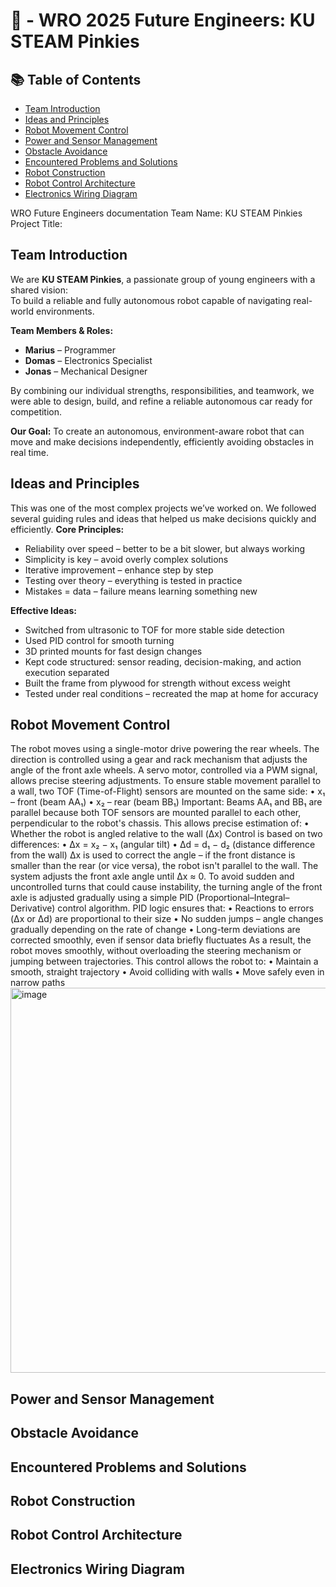 # 🤖   - WRO 2025 Future Engineers: KU STEAM Pinkies
## 📚 Table of Contents
- [Team Introduction](#team-introduction)
- [Ideas and Principles](#ideas-and-principles)
- [Robot Movement Control](#robot-movement-control)
- [Power and Sensor Management](#power-and-sensor-management)
- [Obstacle Avoidance](#obstacle-avoidance)
- [Encountered Problems and Solutions](#encountered-problems-and-solutions)
- [Robot Construction](#robot-construction)
- [Robot Control Architecture](#robot-control-architecture)
- [Electronics Wiring Diagram](#electronics-wiring-diagram)


WRO Future Engineers documentation 
Team Name: KU STEAM Pinkies
Project Title:   
## Team Introduction
We are **KU STEAM Pinkies**, a passionate group of young engineers with a shared vision:  
To build a reliable and fully autonomous robot capable of navigating real-world environments.

**Team Members & Roles:**
- **Marius** – Programmer
- **Domas** – Electronics Specialist
- **Jonas** – Mechanical Designer
  
By combining our individual strengths, responsibilities, and teamwork, we were able to design, build, and refine a reliable autonomous car ready for competition. 

**Our Goal:** 
 To create an autonomous, environment-aware robot that can move and make decisions independently, efficiently avoiding obstacles in real time.
 
## Ideas and Principles
This was one of the most complex projects we’ve worked on. We followed several guiding rules and ideas that helped us make decisions quickly and efficiently. 
**Core Principles:** 
- Reliability over speed – better to be a bit slower, but always working 
- Simplicity is key – avoid overly complex solutions 
- Iterative improvement – enhance step by step 
-	Testing over theory – everything is tested in practice 
-	Mistakes = data – failure means learning something new
   
**Effective Ideas:** 
-	Switched from ultrasonic to TOF for more stable side detection 
-	Used PID control for smooth turning 
-	3D printed mounts for fast design changes 
-	Kept code structured: sensor reading, decision-making, and action execution separated 
-	Built the frame from plywood for strength without excess weight 
-	Tested under real conditions – recreated the map at home for accuracy 

## Robot Movement Control
The robot moves using a single-motor drive powering the rear wheels. The direction is controlled using a gear and rack mechanism that adjusts the angle of the front axle wheels. A servo motor, controlled via a PWM signal, allows precise steering adjustments. 
To ensure stable movement parallel to a wall, two TOF (Time-of-Flight) sensors are mounted on the same side: 
•	x₁ – front (beam AA₁) 
•	x₂ – rear (beam BB₁) 
Important: Beams AA₁ and BB₁ are parallel because both TOF sensors are mounted parallel to each other, perpendicular to the robot's chassis. This allows precise estimation of: 
•	Whether the robot is angled relative to the wall (Δx) Control is based on two differences: 
•	Δx = x₂ − x₁ (angular tilt) 
•	Δd = d₁ − d₂ (distance difference from the wall) 
Δx is used to correct the angle – if the front distance is smaller than the rear (or vice versa), the robot isn't parallel to the wall. The system adjusts the front axle angle until Δx ≈ 0. 
To avoid sudden and uncontrolled turns that could cause instability, the turning angle of the front axle is adjusted gradually using a simple PID (Proportional–Integral–Derivative) control algorithm. 
PID logic ensures that: 
•	Reactions to errors (Δx or Δd) are proportional to their size 
•	No sudden jumps – angle changes gradually depending on the rate of change 
•	Long-term deviations are corrected smoothly, even if sensor data briefly fluctuates 
As a result, the robot moves smoothly, without overloading the steering mechanism or jumping between trajectories. 
This control allows the robot to: 
•	Maintain a smooth, straight trajectory 
•	Avoid colliding with walls 
•	Move safely even in narrow paths 
<img width="600" height="616" alt="image" src="https://github.com/user-attachments/assets/b2d9ebfe-193c-45cf-9ac2-bdeeccee2a55" />

## Power and Sensor Management

## Obstacle Avoidance

## Encountered Problems and Solutions

## Robot Construction

## Robot Control Architecture

## Electronics Wiring Diagram




